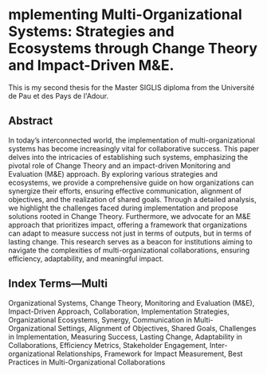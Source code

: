 # mplementing Multi-Organizational Systems: Strategies and Ecosystems through Change Theory and Impact-Driven M&E. 
This is my second thesis for the Master SIGLIS diploma from the Université de Pau et des Pays de l'Adour.

## Abstract
In today’s interconnected world, the implementation of multi-organizational systems has become increasingly vital for collaborative success. This paper delves into the intricacies of establishing such systems, emphasizing the pivotal role of Change Theory and an impact-driven Monitoring and Evaluation (M&E) approach. By exploring various strategies and ecosystems, we provide a comprehensive guide on how organizations can synergize their efforts, ensuring effective communication, alignment of objectives, and the realization of shared goals. Through a detailed analysis, we highlight the challenges faced during implementation and propose solutions rooted in Change Theory. Furthermore, we advocate for an M&E approach that prioritizes impact, offering a framework that organizations can adapt to measure success not just in terms of outputs, but in terms of lasting change. This research serves as a beacon for institutions aiming to navigate the complexities of multi-organizational collaborations, ensuring efficiency, adaptability, and meaningful impact.

## Index Terms—Multi
Organizational Systems, Change Theory, Monitoring and Evaluation (M&E), Impact-Driven Approach, Collaboration, Implementation Strategies, Organizational Ecosystems, Synergy, Communication in Multi-Organizational Settings, Alignment of Objectives, Shared Goals, Challenges in Implementation, Measuring Success, Lasting Change, Adaptability in Collaborations, Efficiency Metrics, Stakeholder Engagement, Inter-organizational Relationships, Framework for Impact Measurement, Best Practices in Multi-Organizational Collaborations

